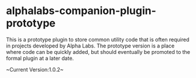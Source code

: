 # alphalabs-companion-plugin-prototype
This is a prototype plugin to store common utility code that is often required in projects developed by Alpha Labs. The prototype version is a place where code can be quickly added, but should eventually be promoted to the formal plugin at a later date.

~Current Version:1.0.2~